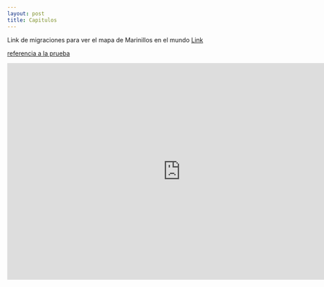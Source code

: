 ```yaml
---
layout: post
title: Capitulos
---
```


Link de migraciones para ver el mapa de Marinillos en el mundo <a href ="{{ site.baseurl }}/assets/pages/marinillos.html">Link</a> 

<a href ="{{ site.baseurl }}/">referencia a la prueba</a> 

<center>
<iframe title="normativa" width="800" height="500" src="https://app.powerbi.com/view?r=eyJrIjoiNjhmZjlhZjktMTk1Yy00N2RjLWIyZGUtOTMwZWFjOGQ4NjE2IiwidCI6Ijk5ZTFlNzIxLTcxODQtNDk4ZS04YWZmLWIyYWQ0ZTUzYzFjMiIsImMiOjR9" frameborder="0" allowFullScreen="true"></iframe>
</center>